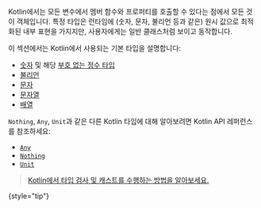 [//]: # (title: 기본 타입)

Kotlin에서는 모든 변수에서 멤버 함수와 프로퍼티를 호출할 수 있다는 점에서 모든 것이 객체입니다. 특정 타입은 런타임에 (숫자, 문자, 불리언 등과 같은) 원시 값으로 최적화된 내부 표현을 가지지만, 사용자에게는 일반 클래스처럼 보이고 동작합니다.

이 섹션에서는 Kotlin에서 사용되는 기본 타입을 설명합니다:

*   [숫자](numbers.md) 및 해당 [부호 없는 정수 타입](unsigned-integer-types.md)
*   [불리언](booleans.md)
*   [문자](characters.md)
*   [문자열](strings.md)
*   [배열](arrays.md)

`Nothing`, `Any`, `Unit`과 같은 다른 Kotlin 타입에 대해 알아보려면 Kotlin API 레퍼런스를 참조하세요:

*   [`Any`](https://kotlinlang.org/api/latest/jvm/stdlib/kotlin/-any/)
*   [`Nothing`](https://kotlinlang.org/api/latest/jvm/stdlib/kotlin/-nothing.html)
*   [`Unit`](https://kotlinlang.org/api/latest/jvm/stdlib/kotlin/-unit/)

> [Kotlin에서 타입 검사 및 캐스트를 수행하는 방법을 알아보세요.](typecasts.md)
>
{style="tip"}